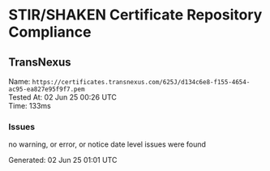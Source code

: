# STIR/SHAKEN Certificate Repository Compliance

## TransNexus

Name: `https://certificates.transnexus.com/625J/d134c6e8-f155-4654-ac95-ea827e95f9f7.pem`\
Tested At: 02 Jun 25 00:26 UTC\
Time: 133ms

### Issues

no warning, or error, or notice date level issues were found

Generated: 02 Jun 25 01:01 UTC